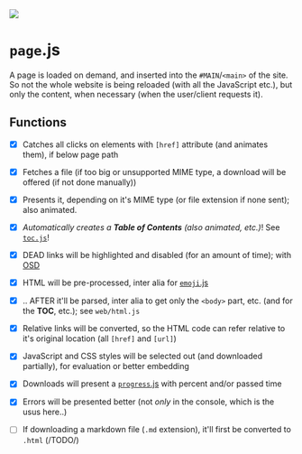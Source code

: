 <img src="https://kekse.biz/php/count.php?draw&override=github:v4" />

# **`page`**.js
A page is loaded on demand, and inserted into the `#MAIN`/`<main>` of the site. So not
the whole website is being reloaded (with all the JavaScript etc.), but only the content,
when necessary (when the user/client requests it).

## Functions
- [x] Catches all clicks on elements with `[href]` attribute (and animates them), if below page path
- [x] Fetches a file (if too big or unsupported MIME type, a download will be offered (if not done manually))
- [x] Presents it, depending on it's MIME type (or file extension if none sent); also animated.
- [x] _Automatically creates a **Table of Contents** (also animated, etc.)_! See [`toc.js`](toc.md)!
- [x] DEAD links will be highlighted and disabled (for an amount of time); with [OSD](osd.md)
- [x] HTML will be pre-processed, inter alia for [`emoji`.js](emoji.md)
- [x] .. AFTER it'll be parsed, inter alia to get only the `<body>` part, etc. (and for the **TOC**, etc.); see `web/html.js`
- [x] Relative links will be converted, so the HTML code can refer relative to it's original location (all `[href]` and `[url]`)
- [x] JavaScript and CSS styles will be selected out (and downloaded partially), for evaluation or better embedding
- [x] Downloads will present a [`progress`.js](progress.md) with percent and/or passed time
- [x] Errors will be presented better (not *only* in the console, which is the usus here..)
- [ ] If downloading a markdown file (`.md` extension), it'll first be converted to `.html` (/TODO/)

